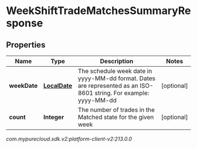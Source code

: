 # WeekShiftTradeMatchesSummaryResponse


## Properties

| Name | Type | Description | Notes |
| ------------ | ------------- | ------------- | ------------- |
| **weekDate** | [**LocalDate**](LocalDate) | The schedule week date in yyyy-MM-dd format. Dates are represented as an ISO-8601 string. For example: yyyy-MM-dd |  [optional] |
| **count** | **Integer** | The number of trades in the Matched state for the given week |  [optional] |




_com.mypurecloud.sdk.v2:platform-client-v2:213.0.0_
